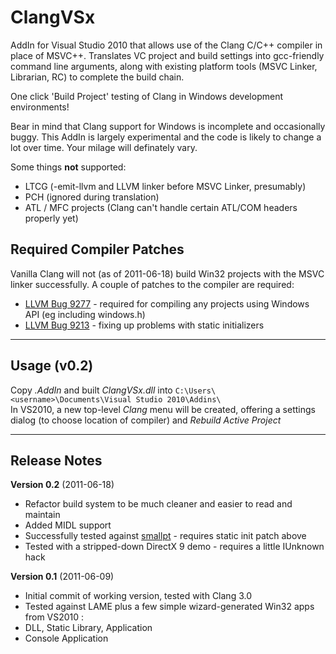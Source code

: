 ClangVSx
========

AddIn for Visual Studio 2010 that allows use of the Clang C/C++ compiler in place of MSVC++. Translates VC project and build settings into gcc-friendly command line arguments, along with existing platform tools (MSVC Linker, Librarian, RC) to complete the build chain. 

One click 'Build Project' testing of Clang in Windows development environments!

Bear in mind that Clang support for Windows is incomplete and occasionally buggy. This AddIn is largely experimental and the code is likely to change a lot over time. Your milage will definately vary.

Some things **not** supported:

* LTCG (-emit-llvm and LLVM linker before MSVC Linker, presumably)
* PCH (ignored during translation)
* ATL / MFC projects (Clang can't handle certain ATL/COM headers properly yet)


Required Compiler Patches
-------------------------

Vanilla Clang will not (as of 2011-06-18) build Win32 projects with the MSVC linker successfully. A couple of patches to the compiler are required:

* [LLVM Bug 9277](http://llvm.org/bugs/show_bug.cgi?id=9277) - required for compiling any projects using Windows API (eg including windows.h)
* [LLVM Bug 9213](http://llvm.org/bugs/show_bug.cgi?id=9213) - fixing up problems with static initializers
  
  
- - -
  
  
Usage (v0.2)
------------
Copy *.AddIn* and built *ClangVSx.dll* into ``C:\Users\<username>\Documents\Visual Studio 2010\Addins\``  
In VS2010, a new top-level *Clang* menu will be created, offering a settings dialog (to choose location of compiler) and *Rebuild Active Project*

  
- - -
  

Release Notes
-------------

**Version 0.2** (2011-06-18)

* Refactor build system to be much cleaner and easier to read and maintain
* Added MIDL support
* Successfully tested against [smallpt](http://www.kevinbeason.com/smallpt/) - requires static init patch above
* Tested with a stripped-down DirectX 9 demo - requires a little IUnknown hack

**Version 0.1** (2011-06-09)

* Initial commit of working version, tested with Clang 3.0
* Tested against LAME plus a few simple wizard-generated Win32 apps from VS2010 :
 * DLL, Static Library, Application
 * Console Application
 
 